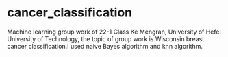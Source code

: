 # cancer_classification
Machine learning group work of 22-1 Class Ke Mengran, University of Hefei University of Technology, the topic of group work is Wisconsin breast cancer classification.I used naive Bayes algorithm and knn algorithm.
